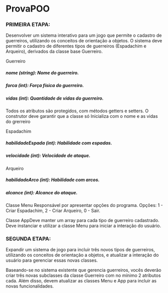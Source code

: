 
# ProvaPOO
### PRIMEIRA ETAPA:
Desenvolver um sistema interativo para um jogo que permite o cadastro de guerreiros, utilizando os conceitos de orientação a objetos.
O sistema deve permitir o cadastro de diferentes tipos de guerreiros (Espadachim e Arqueiro), derivados da classe base Guerreiro.

Guerreiro
##### nome (string): Nome do guerreiro.
##### forca (int): Força física do guerreiro.
##### vidas (int): Quantidade de vidas do guerreiro.

Todos os atributos são protegidos, com métodos getters e setters.
O construtor deve garantir que a classe só Inicializa com o nome e as vidas do grerreiro

Espadachim
##### habilidadeEspada (int): Habilidade com espadas.
##### velocidade (int): Velocidade de ataque.

Arqueiro
##### habilidadeArco (int): Habilidade com arcos.
##### alcance (int): Alcance do ataque.

Classe Menu Responsável por apresentar opções do programa.
Opções: 1 - Criar Espadachim, 2 - Criar Arqueiro, 0 - Sair.

Classe AppDeve manter um array para cada tipo de guerreiro cadastrado.
Deve instanciar e utilizar a classe Menu para iniciar a interação do usuário.


### SEGUNDA ETAPA:
Expandir um sistema de jogo para incluir três novos tipos de guerreiros, utilizando os conceitos de orientação a objetos, e atualizar a interação do usuário para gerenciar essas novas classes.

Baseando-se no sistema existente que gerencia guerreiros, vocês deverão criar três novas subclasses da classe Guerreiro com no mínimo 2 atributos cada. Além disso, devem atualizar as classes Menu e App para incluir as novas funcionalidades.
